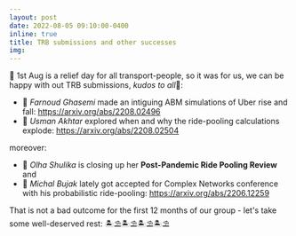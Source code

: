 ```yaml
---
layout: post
date: 2022-08-05 09:10:00-0400
inline: true
title: TRB submissions and other successes
img:
---  
```

👏 1st Aug is a relief day for all transport-people, so it was for us, we can be happy with out TRB submissions, _kudos to all_👏:
* 🧨 _Farnoud Ghasemi_ made an intiguing ABM simulations of Uber rise and fall: https://arxiv.org/abs/2208.02496
* 🧨 _Usman Akhtar_ explored when and why the ride-pooling calculations explode: https://arxiv.org/abs/2208.02504

moreover:
* 🧨 _Olha Shulika_ is closing up her **Post-Pandemic Ride Pooling Review** and
* 🧨 _Michal Bujak_ lately got accepted for Complex Networks conference with his probabilistic ride-pooling: https://arxiv.org/abs/2206.12259

That is not a bad outcome for the first 12 months of our group - let's take some well-deserved rest: 🏝⛱🏝⛱🏝⛱🏝⛱

